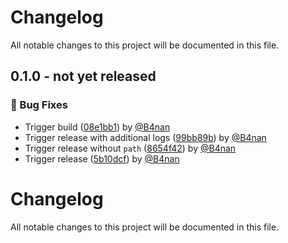 # Changelog

All notable changes to this project will be documented in this file.

<!-- git-cliff-unreleased-start -->

## 0.1.0 - **not yet released**

### 🐛 Bug Fixes

- Trigger build ([08e1bb1](https://github.com/apify/actor-cli/commit/08e1bb1c500515fcc2be5f29266f4c32eb66b33a)) by [@B4nan](https://github.com/B4nan)
- Trigger release with additional logs ([99bb89b](https://github.com/apify/actor-cli/commit/99bb89bdf41998665f329a8a016eb865cc9fc66d)) by [@B4nan](https://github.com/B4nan)
- Trigger release without `path` ([8654f42](https://github.com/apify/actor-cli/commit/8654f429fe81c80807c55801fe3a8328d3e3155e)) by [@B4nan](https://github.com/B4nan)
- Trigger release ([5b10dcf](https://github.com/apify/actor-cli/commit/5b10dcf1debf744e1c96687c624443f14b1795fe)) by [@B4nan](https://github.com/B4nan)

<!-- git-cliff-unreleased-end -->

# Changelog

All notable changes to this project will be documented in this file.
